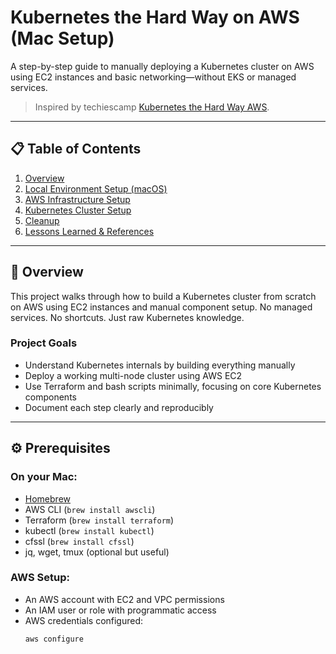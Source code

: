 # Kubernetes the Hard Way on AWS (Mac Setup)

A step-by-step guide to manually deploying a Kubernetes cluster on AWS using EC2 instances and basic networking—without EKS or managed services.

> Inspired by techiescamp [Kubernetes the Hard Way AWS](https://github.com/techiescamp/kubernetes-projects/tree/main/01-kubernetes-the-hard-way-aws). 

---

## 📋 Table of Contents

1. [Overview](overview.md)  
2. [Local Environment Setup (macOS)](local-environment-setup.md)  
3. [AWS Infrastructure Setup](aws-infrastructure-setup.md)  
4. [Kubernetes Cluster Setup](kubernetes-cluster-setup.md)  
5. [Cleanup](cleanup.md)  
6. [Lessons Learned & References](lessons-learned.md)

---

## 🧠 Overview

This project walks through how to build a Kubernetes cluster from scratch on AWS using EC2 instances and manual component setup. No managed services. No shortcuts. Just raw Kubernetes knowledge.

### Project Goals

- Understand Kubernetes internals by building everything manually
- Deploy a working multi-node cluster using AWS EC2
- Use Terraform and bash scripts minimally, focusing on core Kubernetes components
- Document each step clearly and reproducibly

---

## ⚙️ Prerequisites

### On your Mac:
- [Homebrew](https://brew.sh/)
- AWS CLI (`brew install awscli`)
- Terraform (`brew install terraform`)
- kubectl (`brew install kubectl`)
- cfssl (`brew install cfssl`)
- jq, wget, tmux (optional but useful)

### AWS Setup:
- An AWS account with EC2 and VPC permissions
- An IAM user or role with programmatic access
- AWS credentials configured:
  ```
  aws configure
  ```
